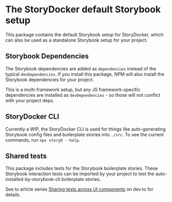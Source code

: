 # The StoryDocker default Storybook setup

This package contains the default Storybook setup for StoryDocker, which can also be used as a standalone Storybook setup for your project.

## Storybook Dependencies

The Storybook dependencies are added as `dependencies` instead of the typical `devDependencies`. If you install this package, NPM will also install the Storybook dependencies for your project. 

This is a multi-framework setup, but any JS framework-specific dependencies are installed as `devDependencies` - so those will not conflict with your project deps. 

## StoryDocker CLI

Currently a WIP, the StoryDocker CLI is used for things like auto-generating Storybook config files and boilerplate stories into `./src`. To see the current commands, run `npx storyD --help`.

## Shared tests

This package includes tests for the Storybook boilerplate stories. These Storybook interaction tests can be imported by your project to test the auto-installed-by-storybook-cli boilerplate stories.

See to article series [Sharing tests across UI components](https://dev.to/scottnath/series/22727) on dev.to for details.
